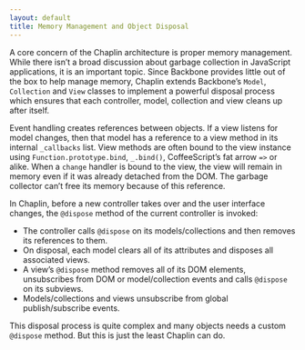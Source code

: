 ```yaml
---
layout: default
title: Memory Management and Object Disposal
---
```


A core concern of the Chaplin architecture is proper memory management. While there isn’t a broad discussion about garbage collection in JavaScript applications, it is an important topic. Since Backbone provides little out of the box to help manage memory, Chaplin extends Backbone’s `Model`, `Collection` and `View` classes to implement a powerful disposal process which ensures that each controller, model, collection and view cleans up after itself.

Event handling creates references between objects. If a view listens for model changes, then that model has a reference to a view method in its internal `_callbacks` list. View methods are often bound to the view instance using `Function.prototype.bind`, `_.bind()`, CoffeeScript’s fat arrow `=>` or alike. When a `change` handler is bound to the view, the view will remain in memory even if it was already detached from the DOM. The garbage collector can’t free its memory because of this reference.

In Chaplin, before a new controller takes over and the user interface changes, the `@dispose` method of the current controller is invoked:

* The controller calls `@dispose` on its models/collections and then removes its references to them.
* On disposal, each model clears all of its attributes and disposes all associated views.
* A view’s `@dispose` method removes all of its DOM elements, unsubscribes from DOM or model/collection events and calls `@dispose` on its subviews.
* Models/collections and views unsubscribe from global publish/subscribe events.

This disposal process is quite complex and many objects needs a custom `@dispose` method. But this is just the least Chaplin can do.
